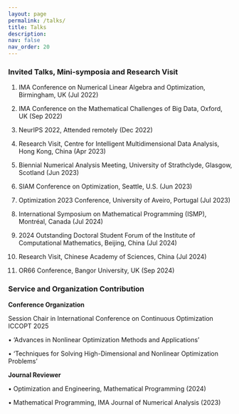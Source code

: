 ```yaml
---
layout: page
permalink: /talks/
title: Talks
description:  
nav: false
nav_order: 20
---
```


### Invited Talks, Mini-symposia and Research Visit

1.	IMA Conference on Numerical Linear Algebra and Optimization, Birmingham, UK (Jul 2022)

2.	IMA Conference on the Mathematical Challenges of Big Data, Oxford, UK (Sep 2022)

3.	NeurIPS 2022, Attended remotely (Dec 2022)

4.	Research Visit, Centre for Intelligent Multidimensional Data Analysis, Hong Kong, China (Apr 2023)

5.	Biennial Numerical Analysis Meeting, University of Strathclyde, Glasgow, Scotland (Jun 2023)

6.	SIAM Conference on Optimization, Seattle, U.S. (Jun 2023)

7.	Optimization 2023 Conference, University of Aveiro, Portugal (Jul 2023)

8.	International Symposium on Mathematical Programming (ISMP), Montréal, Canada (Jul 2024)

9.	2024 Outstanding Doctoral Student Forum of the Institute of Computational Mathematics, Beijing, China (Jul 2024)

10.	Research Visit, Chinese Academy of Sciences, China (Jul 2024)

11.	OR66 Conference, Bangor University, UK (Sep 2024)


### Service and Organization Contribution

**Conference Organization**

Session Chair in International Conference on Continuous Optimization ICCOPT 2025

•	‘Advances in Nonlinear Optimization Methods and Applications’

•	‘Techniques for Solving High-Dimensional and Nonlinear Optimization Problems’

**Journal Reviewer**

•	Optimization and Engineering, Mathematical Programming (2024)

•	Mathematical Programming, IMA Journal of Numerical Analysis (2023)
